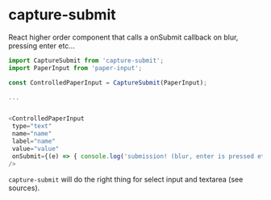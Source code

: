 # capture-submit

React higher order component that calls a onSubmit callback on blur, pressing enter etc...

```js
import CaptureSubmit from 'capture-submit';
import PaperInput from 'paper-input';

const ControlledPaperInput = CaptureSubmit(PaperInput);

...


<ControlledPaperInput
 type="text"
 name="name"
 label="name"
 value="value"
 onSubmit={(e) => { console.log('submission! (blur, enter is pressed etc..')}}
/>
```

`capture-submit` will do the right thing for select input and textarea
(see sources).
